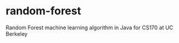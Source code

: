 random-forest
=============

Random Forest machine learning algorithm in Java for CS170 at UC Berkeley 
